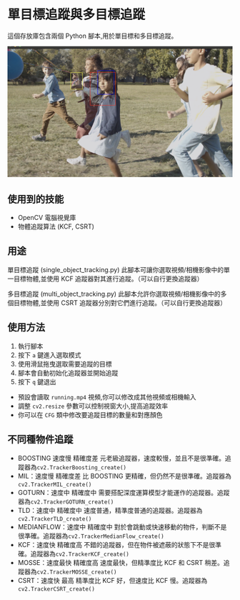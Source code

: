 # 單目標追蹤與多目標追蹤

這個存放庫包含兩個 Python 腳本,用於單目標和多目標追蹤。

![upgit_20240502_1714638804.png](https://raw.githubusercontent.com/kcwc1029/obsidian-upgit-image/main/2024/05/upgit_20240502_1714638804.png)

## 使用到的技能

-   OpenCV 電腦視覺庫
-   物體追蹤算法 (KCF, CSRT)

## 用途

單目標追蹤 (single_object_tracking.py)
此腳本可讓你選取視頻/相機影像中的單一目標物體,並使用 KCF 追蹤器對其進行追蹤。（可以自行更換追蹤器）

多目標追蹤 (multi_object_tracking.py)
此腳本允許你選取視頻/相機影像中的多個目標物體,並使用 CSRT 追蹤器分別對它們進行追蹤。（可以自行更換追蹤器）

## 使用方法

1. 執行腳本
2. 按下 `a` 鍵進入選取模式
3. 使用滑鼠拖曳選取需要追蹤的目標
4. 腳本會自動初始化追蹤器並開始追蹤
5. 按下 `q` 鍵退出

-   預設會讀取 `running.mp4` 視頻,你可以修改成其他視頻或相機輸入
-   調整 `cv2.resize` 參數可以控制視窗大小,提高追蹤效率
-   你可以在 `CFG` 類中修改要追蹤目標的數量和對應顏色

## 不同種物件追蹤

-   BOOSTING 速度慢 精確度差 元老級追蹤器，速度較慢，並且不是很準確。追蹤器為`cv2.TrackerBoosting_create()`
-   MIL：速度慢 精確度差 比 BOOSTING 更精確，但仍然不是很準確。追蹤器為`cv2.TrackerMIL_create()`
-   GOTURN：速度中 精確度中 需要搭配深度運算模型才能運作的追蹤器。追蹤器為`cv2.TrackerGOTURN_create()`
-   TLD：速度中 精確度中 速度普通，精準度普通的追蹤器。追蹤器為`cv2.TrackerTLD_create()`
-   MEDIANFLOW：速度中 精確度中 對於會跳動或快速移動的物件，判斷不是很準確。追蹤器為`cv2.TrackerMedianFlow_create()`
-   KCF：速度快 精確度高 不錯的追蹤器，但在物件被遮蔽的狀態下不是很準確。追蹤器為`cv2.TrackerKCF_create()`
-   MOSSE：速度最快 精確度高 速度最快，但精準度比 KCF 和 CSRT 稍差。追蹤器為`cv2.TrackerMOSSE_create()`
-   CSRT：速度快 最高 精準度比 KCF 好，但速度比 KCF 慢。追蹤器為`cv2.TrackerCSRT_create()`
